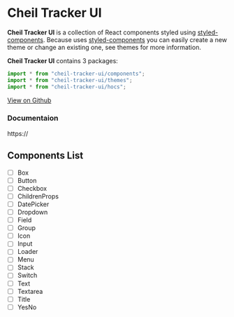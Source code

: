# Cheil Tracker UI

**Cheil Tracker UI** is a collection of React components styled using [styled-components](https://styled-components.com). Because uses [styled-components](https://styled-components.com) you can easily create a new theme or change an existing one, see themes for more information.

**Cheil Tracker UI** contains 3 packages:

```js static
import * from "cheil-tracker-ui/components";
import * from "cheil-tracker-ui/themes";
import * from "cheil-tracker-ui/hocs";
```

[View on Github](https://github.com/simplify-tecnologia/cheil-tracker-ui)

### Documentaion

https://

## Components List

- [ ] Box
- [ ] Button
- [ ] Checkbox
- [ ] ChildrenProps
- [ ] DatePicker
- [ ] Dropdown
- [ ] Field
- [ ] Group
- [ ] Icon
- [ ] Input
- [ ] Loader
- [ ] Menu
- [ ] Stack
- [ ] Switch
- [ ] Text
- [ ] Textarea
- [ ] Title
- [ ] YesNo
